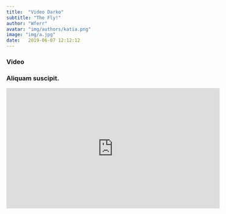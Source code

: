 ```yaml
---
title:  "Video Darko"
subtitle: "The Fly!"
author: "Wferr"
avatar: "img/authors/katia.png"
image: "img/a.jpg"
date:   2019-06-07 12:12:12
---
```


### Video


### Aliquam suscipit.


<iframe width="560" height="315" src="https://www.youtube.com/embed/pD_UxISthPY" frameborder="0" allow="accelerometer; autoplay; encrypted-media; gyroscope; picture-in-picture" allowfullscreen></iframe>
